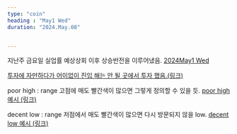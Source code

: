 ```yaml
---
type: "coin"
heading : "May1 Wed"
duration: "2024.May.08"


---
```

 

지난주 금요일 실업률 예상상회 이후 상승반전을 이루어냈음. 
[2024May1 Wed](/todo/images/Document2024May1-Wed.pdf)


[투자에 자만하다가 어이없이 진입 해는 안 될 곳에서 투자 했음.(링크)](/todo/images/wrong_entry_2024-05-08.jpeg)


poor high : range 고점에 매도 빨간색이 많으면 그렇게 정의할 수 있을 듯.
[poor high 예시 (링크)](/todo/images/poor-high_2024-05-08.png)

decent low : range 저점에서 매도 빨간색이 많으면 다시 방문되지 않을 low.
[decent low 예시 (링크)](/todo/images/decent-low_2024-05-08.png)